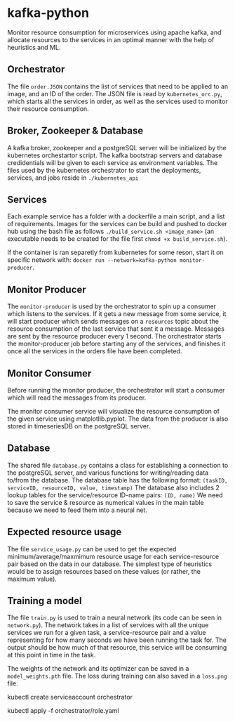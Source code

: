 # kafka-python

Monitor resource consumption for microservices using apache kafka, and allocate resources to the services in an optimal manner with the help of heuristics and ML.

## Orchestrator

The file ``` order.JSON ``` contains the list of services that need to be applied to an image, and an ID of the order.
The JSON file is read by ``` kubernetes_orc.py ```, which starts all the services in order, as well as the services used to monitor their resource consumption.

## Broker, Zookeeper & Database

A kafka broker, zookeeper and a postgreSQL server will be initialized by the kubernetes orchestartor script. The kafka bootstrap servers and database credidentials will be given to each service as environment variables. The files used by the kubernetes orchestrator to start the deployments, services, and jobs reside in ``` ./kubernetes_api ```

## Services

Each example service has a folder with a dockerfile a main script, and a list of requirements. 
Images for the services can be build and pushed to docker hub using the bash file as follows ``` ./build_service.sh <image_name> ``` (an executable needs to be created for the file first ``` chmod +x build_service.sh ```).

If the container is ran separetly from kubernetes for some reson, start it on specific network with: ``` docker run --network=kafka-python monitor-producer ```.

## Monitor Producer

The ``` monitor-producer ``` is used by the orchestrator to spin up a consumer which listens to the services. If it gets a new message from some service, it will start producer which sends messages on a ``` resources ``` topic about the resource consumption of the last service that sent it a message. Messages are sent by the resource producer every 1 second.
The orchestrator starts the monitor-producer job before starting any of the services, and finishes it once all the services in the orders file have been completed.

## Monitor Consumer

Before running the monitor producer, the orchestrator will start a consumer which will read the messages from its producer.

The monitor consumer service will visualize the resource consumption of the given service using matplotlib.pyplot. 
The data from the producer is also stored in timeseriesDB on the postgreSQL server.

## Database

The shared file ``` database.py ``` contains a class for establishing a connection to the postgreSQL server, and various functions for writing/reading data to/from the database. The database table has the following format: ``` (taskID, serviceID, resourceID, value, timestamp) ```
The database also includes 2 lookup tables for the service/resource ID-name pairs: ``` (ID, name) ```
We need to save the service & resource as numerical values in the main table because we need to feed them into a neural net.

## Expected resource usage

The file ``` service_usage.py ``` can be used to get the expected minimum/average/maxmimum resource usage for each service-resource pair based on the data in our database. The simplest type of heuristics would be to assign resources based on these values (or rather, the maximum value).

## Training a model

The file ``` train.py ``` is used to train a neural network (its code can be seen in ``` network.py ```). The network takes in a list of services with all the unique services we run for a given task, a service-resource pair and a value representing for how many seconds we have been running the task for. The output should be how much of that resource, this service will be consuming at this point in time in the task.

The weights of the network and its optimizer can be saved in a ``` model_weights.pth ``` file. The loss during training can also saved in a ``` loss.png ``` file.





kubectl create serviceaccount orchestrator

kubectl apply -f orchestrator/role.yaml

